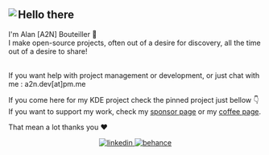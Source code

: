 <div>
<div>
<img style="max-width: 100%;z-index: 99;position: relative;" align="left" src="https://github.com/bouteillerAlan/bouteillerAlan/blob/master/grevious.png" />
</div>
<div>
<h2>Hello there</h2>

I'm Alan [A2N] Bouteiller 👋<br/>
I make open-source projects, often out of a desire for discovery, all the time out of a desire to share!<br/><br/>

If you want help with project management or development, or just chat with me : a2n.dev[at]pm.me

If you come here for my KDE project check the pinned project just bellow 👇  
If you want to support my work, check my [sponsor page](https://github.com/sponsors/bouteillerAlan) or my [coffee page](https://buymeacoffee.com/a2n.dev).

That mean a lot thanks you ❤️

</div>
<div>
</div></div>

<p align="center">
  <a href="https://www.linkedin.com/in/alan-bouteiller/">
    <img src="https://github.com/bouteillerAlan/bouteillerAlan/blob/master/linkedin.png" alt="linkedin" title="linkedin">
  </a>
  <a href="https://www.behance.net/alanbouteiller">
    <img src="https://github.com/bouteillerAlan/bouteillerAlan/blob/master/behance.png" alt="behance" title="behance">
  </a>
</p>
